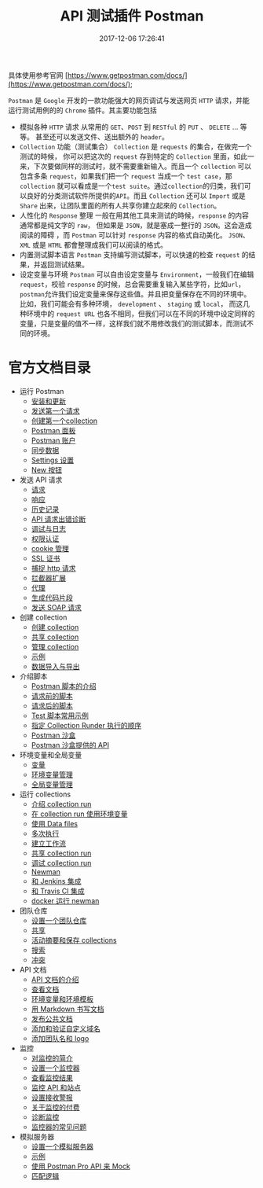 ﻿---
title: API 测试插件 Postman
date: 2017-12-06 17:26:41
description: 整理关于 Postman 的知识点
tags:
- Postman
categories:
copyright: false
---

具体使用参考官网 [https://www.getpostman.com/docs/](https://www.getpostman.com/docs/);

`Postman` 是 `Google` 开发的一款功能强大的网页调试与发送网页 `HTTP` 请求，并能运行测试用例的的 `Chrome` 插件。其主要功能包括

- 模拟各种 `HTTP` 请求
  从常用的 `GET`、`POST` 到 `RESTful` 的 `PUT` 、 `DELETE` … 等等。 甚至还可以发送文件、送出额外的 `header`。
- `Collection` 功能（测试集合）
  `Collection` 是 `requests` 的集合，在做完一个测试的時候， 你可以把这次的 `request` 存到特定的 `Collection` 里面，如此一来，下次要做同样的测试时，就不需要重新输入。而且一个 `collection` 可以包含多条 `request`，如果我们把一个 `request` 当成一个 `test case`，那 `collection` 就可以看成是一个`test suite`。通过`collection`的归类，我们可以良好的分类测试软件所提供的`API`。而且 `Collection` 还可以 `Import` 或是 `Share` 出来，让团队里面的所有人共享你建立起來的 `Collection`。
- 人性化的 `Response` 整理
  一般在用其他工具来测试的時候，`response` 的内容通常都是纯文字的 `raw`， 但如果是 `JSON`，就是塞成一整行的 `JSON`。这会造成阅读的障碍 ，而 `Postman` 可以针对 `response` 内容的格式自动美化。 `JSON`、 `XML` 或是 `HTML` 都會整理成我们可以阅读的格式。
- 内置测试脚本语言
  `Postman` 支持编写测试脚本，可以快速的检查 `request` 的结果，并返回测试结果。
- 设定变量与环境
  `Postman` 可以自由设定变量与 `Environment`，一般我们在编辑 `request`，校验 `response` 的时候，总会需要重复输入某些字符，比如`url`，`postman`允许我们设定变量来保存这些值。并且把变量保存在不同的环境中。比如，我们可能会有多种环境， `development` 、 `staging` 或 `local`， 而这几种环境中的 `request URL` 也各不相同，但我们可以在不同的环境中设定同样的变量，只是变量的值不一样，这样我们就不用修改我们的测试脚本，而测试不同的环境。

# 官方文档目录
- 运行 Postman
    - [安装和更新](https://www.getpostman.com/docs/postman/launching_postman/installation_and_updates)
    - [发送第一个请求](https://www.getpostman.com/docs/postman/launching_postman/sending_the_first_request)
    - [创建第一个collection](https://www.getpostman.com/docs/postman/launching_postman/creating_the_first_collection)
    - [Postman 面板](https://www.getpostman.com/docs/postman/launching_postman/navigating_postman)
    - [Postman 账户](https://www.getpostman.com/docs/postman/launching_postman/postman_account)
    - [同步数据](https://www.getpostman.com/docs/postman/launching_postman/syncing)
    - [Settings 设置](https://www.getpostman.com/docs/postman/launching_postman/settings)
    - [New 按钮](https://www.getpostman.com/docs/postman/launching_postman/newbutton)
- 发送 API 请求
    - [请求](https://www.getpostman.com/docs/postman/sending_api_requests/requests)
    - [响应](https://www.getpostman.com/docs/postman/sending_api_requests/responses)
    - [历史记录](https://www.getpostman.com/docs/postman/sending_api_requests/history)
    - [API 请求出错诊断](https://www.getpostman.com/docs/postman/sending_api_requests/troubleshooting_api_requests)
    - [调试与日志](https://www.getpostman.com/docs/postman/sending_api_requests/debugging_and_logs)
    - [权限认证](https://www.getpostman.com/docs/postman/sending_api_requests/authorization)
    - [cookie 管理](https://www.getpostman.com/docs/postman/sending_api_requests/cookies)
    - [SSL 证书](https://www.getpostman.com/docs/postman/sending_api_requests/certificates)
    - [捕捉 http 请求](https://www.getpostman.com/docs/postman/sending_api_requests/capturing_http_requests)
    - [拦截器扩展](https://www.getpostman.com/docs/postman/sending_api_requests/interceptor_extension)
    - [代理](https://www.getpostman.com/docs/postman/sending_api_requests/proxy)
    - [生成代码片段](https://www.getpostman.com/docs/postman/sending_api_requests/generate_code_snippets)
    - [发送 SOAP 请求](https://www.getpostman.com/docs/postman/sending_api_requests/making_soap_requests)
- 创建 collection
    - [创建 collection](https://www.getpostman.com/docs/postman/collections/creating_collections)
    - [共享 collection](https://www.getpostman.com/docs/postman/collections/sharing_collections)
    - [管理 collection](https://www.getpostman.com/docs/postman/collections/managing_collections)
    - [示例](https://www.getpostman.com/docs/postman/collections/examples)
    - [数据导入与导出](https://www.getpostman.com/docs/postman/collections/data_formats)
- 介绍脚本
    - [Postman 脚本的介绍](https://www.getpostman.com/docs/postman/scripts/intro_to_scripts)
    - [请求前的脚本](https://www.getpostman.com/docs/postman/scripts/pre_request_scripts)
    - [请求后的脚本](https://www.getpostman.com/docs/postman/scripts/test_scripts)
    - [Test 脚本常用示例](https://www.getpostman.com/docs/postman/scripts/test_examples)
    - [指定 Collection Runder 执行的顺序](https://www.getpostman.com/docs/postman/scripts/branching_and_looping)
    - [Postman 沙盒](https://www.getpostman.com/docs/postman/scripts/postman_sandbox)
    - [Postman 沙盒提供的 API](https://www.getpostman.com/docs/postman/scripts/postman_sandbox_api_reference)
- 环境变量和全局变量
    - [变量](https://www.getpostman.com/docs/postman/environments_and_globals/variables)
    - [环境变量管理](https://www.getpostman.com/docs/postman/environments_and_globals/manage_environments)
    - [全局变量管理](https://www.getpostman.com/docs/postman/environments_and_globals/manage_globals)
- 运行 collections
    - [介绍 collection run](https://www.getpostman.com/docs/postman/collection_runs/starting_a_collection_run)
    - [在 collection run 使用环境变量](https://www.getpostman.com/docs/postman/collection_runs/using_environments_in_collection_runs)
    - [使用 Data files](https://www.getpostman.com/docs/postman/collection_runs/working_with_data_files)
    - [多次执行](https://www.getpostman.com/docs/postman/collection_runs/running_multiple_iterations)
    - [建立工作流](https://www.getpostman.com/docs/postman/collection_runs/building_workflows)
    - [共享 collection run](https://www.getpostman.com/docs/postman/collection_runs/sharing_a_collection_run)
    - [调试 collection run](https://www.getpostman.com/docs/postman/collection_runs/debugging_a_collection_run)
    - [Newman](https://www.getpostman.com/docs/postman/collection_runs/command_line_integration_with_newman)
    - [和 Jenkins 集成](https://www.getpostman.com/docs/postman/collection_runs/integration_with_jenkins)
    - [和 Travis CI 集成](https://www.getpostman.com/docs/postman/collection_runs/integration_with_travis)
    - [docker 运行 newman](https://www.getpostman.com/docs/postman/collection_runs/newman_with_docker)
- 团队仓库
    - [设置一个团队仓库](https://www.getpostman.com/docs/postman/team_library/setting_up_team_library)
    - [共享](https://www.getpostman.com/docs/postman/team_library/sharing)
    - [活动摘要和保存 collections](https://www.getpostman.com/docs/postman/team_library/activity_feed_and_restoring_collections)
    - [搜索](https://www.getpostman.com/docs/postman/team_library/searching)
    - [冲突](https://www.getpostman.com/docs/postman/team_library/conflicts)
- API 文档
    - [API 文档的介绍](https://www.getpostman.com/docs/postman/api_documentation/intro_to_api_documentation)
    - [查看文档](https://www.getpostman.com/docs/postman/api_documentation/viewing_documentation)
    - [环境变量和环境模板](https://www.getpostman.com/docs/postman/api_documentation/environments_and_environment_templates)
    - [用 Markdown 书写文档](https://www.getpostman.com/docs/postman/api_documentation/how_to_document_using_markdown)
    - [发布公共文档](https://www.getpostman.com/docs/postman/api_documentation/publishing_public_docs)
    - [添加和验证自定义域名](https://www.getpostman.com/docs/postman/api_documentation/adding_and_verifying_custom_domains)
    - [添加团队名和 logo](https://www.getpostman.com/docs/postman/api_documentation/adding_team_name_and_logo)
- 监控
    - [对监控的简介](https://www.getpostman.com/docs/postman/monitors/intro_monitors)
    - [设置一个监控器](https://www.getpostman.com/docs/postman/monitors/setting_up_monitor)
    - [查看监控结果](https://www.getpostman.com/docs/postman/monitors/viewing_monitor_results)
    - [监控 API 和站点](https://www.getpostman.com/docs/postman/monitors/monitoring_apis_websites)
    - [设置接收警报](https://www.getpostman.com/docs/postman/monitors/integrations_for_alerts)
    - [关于监控的付费](https://www.getpostman.com/docs/postman/monitors/pricing_monitors)
    - [诊断监控](https://www.getpostman.com/docs/postman/monitors/troubleshooting_monitors)
    - [监控器的常见问题](https://www.getpostman.com/docs/postman/monitors/faqs_monitors)
- 模拟服务器
    - [设置一个模拟服务器](https://www.getpostman.com/docs/postman/mock_servers/setting_up_mock)
    - [示例](https://www.getpostman.com/docs/postman/mock_servers/mocking_with_examples)
    - [使用 Postman Pro API 来 Mock](https://www.getpostman.com/docs/postman/mock_servers/mock_with_api)
    - [匹配逻辑](https://www.getpostman.com/docs/postman/mock_servers/matching_algorithm)






